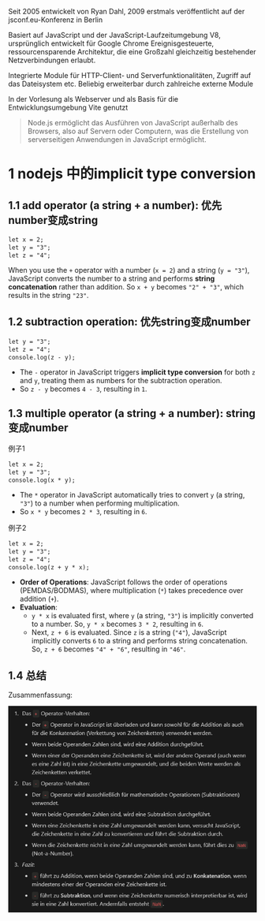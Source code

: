 
Seit 2005 entwickelt von Ryan Dahl, 2009 erstmals veröffentlicht auf der jsconf.eu-Konferenz in Berlin

Basiert auf JavaScript und der JavaScript-Laufzeitumgebung V8, ursprünglich entwickelt für Google Chrome Ereignisgesteuerte, ressourcensparende Architektur, die
eine Großzahl gleichzeitig bestehender Netzverbindungen erlaubt. 

Integrierte Module für HTTP-Client- und Serverfunktionalitäten, Zugriff auf das Dateisystem etc. Beliebig erweiterbar durch zahlreiche externe Module

In der Vorlesung als Webserver und als Basis für die Entwicklungsumgebung Vite genutzt

> Node.js ermöglicht das Ausführen von JavaScript außerhalb des Browsers, also auf Servern oder Computern, was die Erstellung von serverseitigen Anwendungen in JavaScript ermöglicht.


# 1 nodejs 中的implicit type conversion

## 1.1 add operator (a string + a number): 优先number变成string

```
let x = 2;
let y = "3";
let z = "4";
```

When you use the `+` operator with a number (`x = 2`) and a string (`y = "3"`), JavaScript converts the number to a string and performs **string concatenation** rather than addition. So `x + y` becomes `"2" + "3"`, which results in the string `"23"`.



## 1.2 subtraction operation: 优先string变成number

```
let y = "3";
let z = "4";
console.log(z - y);
```

- The `-` operator in JavaScript triggers **implicit type conversion** for both `z` and `y`, treating them as numbers for the subtraction operation.
- So `z - y` becomes `4 - 3`, resulting in `1`.

## 1.3 multiple operator (a string + a number): string变成number


例子1
```
let x = 2;
let y = "3";
console.log(x * y);
```


- The `*` operator in JavaScript automatically tries to convert `y` (a string, `"3"`) to a number when performing multiplication.
- So `x * y` becomes `2 * 3`, resulting in `6`.


例子2
```
let x = 2;
let y = "3";
let z = "4";
console.log(z + y * x);
```

- **Order of Operations**: JavaScript follows the order of operations (PEMDAS/BODMAS), where multiplication (`*`) takes precedence over addition (`+`).
- **Evaluation**:
    - `y * x` is evaluated first, where `y` (a string, `"3"`) is implicitly converted to a number. So, `y * x` becomes `3 * 2`, resulting in `6`.
    - Next, `z + 6` is evaluated. Since `z` is a string (`"4"`), JavaScript implicitly converts `6` to a string and performs string concatenation. So, `z + 6` becomes `"4" + "6"`, resulting in `"46"`.





## 1.4 总结
Zusammenfassung:

![](image/Pasted%20image%2020241030154053.png)

